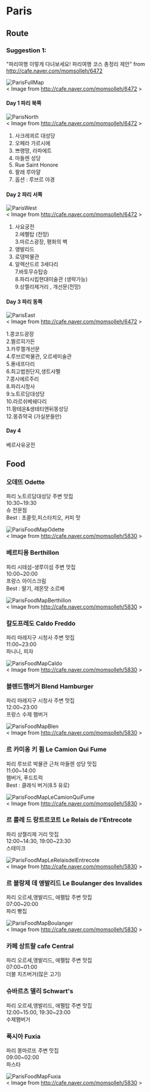# Paris
  
## Route
  
### Suggestion 1:

"파리여행 이렇게 다녀보세요! 파리여행 코스 총정리 제안" from http://cafe.naver.com/momsolleh/6472
  
![ParisFullMap]  
< Image from http://cafe.naver.com/momsolleh/6472 >  
  
#### Day 1 파리 북쪽
  
![ParisNorth]  
< Image from http://cafe.naver.com/momsolleh/6472 >  
  
1. 사크레쾨르 대성당  
2. 오페라 가르시에  
3. 쁘랭땅, 라파에트
4. 마들렌 성당
5. Rue Saint Honore  
6. 팔레 루아얄
7. 옵션 : 루브르 야경

#### Day 2 파리 서쪽  
  
![ParisWest]  
< Image from http://cafe.naver.com/momsolleh/6472 >  
  
1. 사요궁전  
2.에펠탑 (전망)  
3.마르스광장, 평화의 벽   
4. 앵발리드   
5. 로뎅박물관   
6. 알렉산드르 3세다리  
7.바토무슈탑승   
8.파리시립현대미술관 (생략가능)   
9.상젤리제거리 , 개선문(전망)  
  
#### Day 3 파리 동쪽  
  
![ParisEast]  
< Image from http://cafe.naver.com/momsolleh/6472 >  
  
1.콩코드광장  
2.띌르히가든  
3.카루젤개선문  
4.루브르박물관, 오르세미술관  
5.퐁네프다리  
6.최고법원단지,생트샤펠  
7.콩시에르주리  
8.파리시청사  
9.노트르담대성당  
10.라르쉬베쉐다리  
11.팡테온&생테티엔뒤몽성당  
12.몽쥬약국 (가실분들만)  

#### Day 4 

 베르사유궁전

[ParisFullMap]: http://cafeptthumb2.phinf.naver.net/20160330_288/rntahsld15_1459318413367VN0fU_PNG/%C6%C4%B8%AE%BF%A9%C7%E0%C4%DA%BD%BA_1.png?type=w740 "Full map"
[ParisNorth]: http://cafeptthumb3.phinf.naver.net/20160330_36/rntahsld15_1459319052297P0MGi_PNG/%C6%C4%B8%AE%BF%A9%C7%E0%C4%DA%BD%BA_2.png?type=w740 "Paris North"
[ParisWest]: http://cafeptthumb3.phinf.naver.net/20160330_52/rntahsld15_1459319843816MMujz_PNG/%C6%C4%B8%AE%BF%A9%C7%E0%C4%DA%BD%BA_3.png?type=w740
[ParisEast]: http://cafeptthumb2.phinf.naver.net/20160330_95/rntahsld15_1459320770948OEj9J_PNG/%C6%C4%B8%AE%BF%A9%C7%E0%C4%DA%BD%BA_4.png?type=w740

## Food

### 오데뜨 Odette  
파리 노트르담대성당 주변 맛집  
10:30~19:30  
슈 전문점  
Best : 초콜릿,피스타치오, 커피 맛  
  
![ParisFoodMapOdette]  
< Image from http://cafe.naver.com/momsolleh/5830 >  
  
### 베르티용 Berthillon  
파리 시테섬-생루이섬 주변 맛집  
10:00~20:00  
프랑스 아이스크림  
Best : 딸기, 레몬맛 소르베  
  
![ParisFoodMapBerthillon]  
< Image from http://cafe.naver.com/momsolleh/5830 >  
  
### 칼도프레도 Caldo Freddo  
파리 마레지구 시청사 주변 맛집  
11:00~23:00  
파니니, 피자  
  
![ParisFoodMapCaldo]  
< Image from http://cafe.naver.com/momsolleh/5830 >  
  
### 블렌드햄버거 Blend Hamburger  
파리 마레지구 시청사 주변 맛집  
12:00~23:00  
프랑스 수제 햄버거  
  
![ParisFoodMapBlen]  
< Image from http://cafe.naver.com/momsolleh/5830 >  
  
### 르 카미옹 키 퓜 Le Camion Qui Fume  
파리 루브르 박물관 근처 마들렌 성당 맛집  
11:00~14:00  
햄버거, 푸드트럭  
Best : 클래식 버거(8.5 유로)  
  
![ParisFoodMapLeCamionQuiFume]  
< Image from http://cafe.naver.com/momsolleh/5830 >  
  
### 르 를레 드 랑트르코트 Le Relais de l'Entrecote  
파리 상젤리제 거리 맛집  
12:00~14:30, 19:00~23:30  
스테이크  
  
![ParisFoodMapLeRelaisdelEntrecote]  
< Image from http://cafe.naver.com/momsolleh/5830 >  
  
### 르 블랑제 데 앵발리드 Le Boulanger des Invalides  
파리 오르세,앵발리드, 에펠탑 주변 맛집  
07:00~20:00  
파리 빵집  
  
![ParisFoodMapBoulanger]  
< Image from http://cafe.naver.com/momsolleh/5830 >  
  
### 카페 상트랄 cafe Central  
파리 오르세,앵발리드, 에펠탑 주변 맛집  
07:00~01:00  
더블 치즈버거(많은 고기)  
  
### 슈바르츠 델리 Schwart's  
파리 오르세,앵발리드, 에펠탑 주변 맛집  
12:00~15:00, 19:30~23:00  
수제햄버거  
  
### 푹시아 Fuxia  
파리 몽마르뜨 주변 맛집  
09:00~02:00  
파스타  
  
![ParisFoodMapFuxia]  
< Image from http://cafe.naver.com/momsolleh/5830 >  











[ParisFoodMapOdette]: http://cafeptthumb3.phinf.naver.net/20160315_107/rntahsld15_1458027982021nJ01o_PNG/%C6%C4%B8%AE_%B8%C0%C1%FD_1.png?type=w740
[ParisFoodMapBerthillon]: http://cafeptthumb4.phinf.naver.net/20160315_258/rntahsld15_1458028220020tToyR_PNG/%C6%C4%B8%AE%B8%C0%C1%FD_3.png?type=w740
[ParisFoodMapCaldo]: http://cafeptthumb4.phinf.naver.net/20160315_100/rntahsld15_1458028591433OWr6v_PNG/%C6%C4%B8%AE%B8%C0%C1%FD_4.png?type=w740
[ParisFoodMapBlen]: http://cafeptthumb3.phinf.naver.net/20160315_205/rntahsld15_1458028872586CeDcL_PNG/%C6%C4%B8%AE%B8%C0%C1%FD_5.png?type=w740
[ParisFoodMapLeCamionQuiFume]: http://cafeptthumb2.phinf.naver.net/20160315_71/rntahsld15_1458029106879gBDux_PNG/%C6%C4%B8%AE%B8%C0%C1%FD_6.png?type=w740
[ParisFoodMapLeRelaisdelEntrecote]: http://cafeptthumb4.phinf.naver.net/20160315_158/rntahsld15_1458029487001VPLVx_PNG/%C6%C4%B8%AE%B8%C0%C1%FD_7.png?type=w740
[ParisFoodMapBoulanger]: http://cafeptthumb4.phinf.naver.net/20160315_166/rntahsld15_1458030100000K3SQV_PNG/%C6%C4%B8%AE%B8%C0%C1%FD_8.png?type=w740
[ParisFoodMapFuxia]: http://cafeptthumb3.phinf.naver.net/20160315_212/rntahsld15_1458030325218qCQps_PNG/%C6%C4%B8%AE%B8%C0%C1%FD_9.png?type=w740
